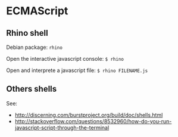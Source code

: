 # ECMAScript

## Rhino shell

Debian package: `rhino`

Open the interactive javascript console: `$ rhino`

Open and interprete a javascript file: `$ rhino FILENAME.js`

## Others shells

See:

- http://discerning.com/burstproject.org/build/doc/shells.html
- http://stackoverflow.com/questions/8532960/how-do-you-run-javascript-script-through-the-terminal

